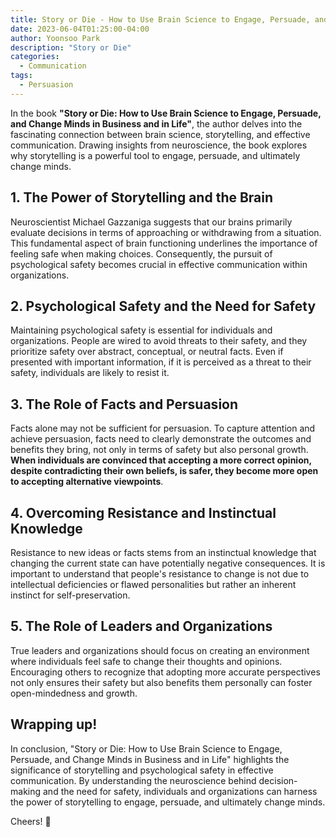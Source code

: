 ```yaml
---
title: Story or Die - How to Use Brain Science to Engage, Persuade, and Change Minds in Business and in Life Summary
date: 2023-06-04T01:25:00-04:00
author: Yoonsoo Park
description: "Story or Die"
categories:
  - Communication
tags:
  - Persuasion
---
```


In the book **"Story or Die: How to Use Brain Science to Engage, Persuade, and Change Minds in Business and in Life"**, the author delves into the fascinating connection between brain science, storytelling, and effective communication. Drawing insights from neuroscience, the book explores why storytelling is a powerful tool to engage, persuade, and ultimately change minds.

## 1. The Power of Storytelling and the Brain

Neuroscientist Michael Gazzaniga suggests that our brains primarily evaluate decisions in terms of approaching or withdrawing from a situation. This fundamental aspect of brain functioning underlines the importance of feeling safe when making choices. Consequently, the pursuit of psychological safety becomes crucial in effective communication within organizations.

## 2. Psychological Safety and the Need for Safety

Maintaining psychological safety is essential for individuals and organizations. People are wired to avoid threats to their safety, and they prioritize safety over abstract, conceptual, or neutral facts. Even if presented with important information, if it is perceived as a threat to their safety, individuals are likely to resist it.

## 3. The Role of Facts and Persuasion

Facts alone may not be sufficient for persuasion. To capture attention and achieve persuasion, facts need to clearly demonstrate the outcomes and benefits they bring, not only in terms of safety but also personal growth. __When individuals are convinced that accepting a more correct opinion, despite contradicting their own beliefs, is safer, they become more open to accepting alternative viewpoints__.

## 4. Overcoming Resistance and Instinctual Knowledge

Resistance to new ideas or facts stems from an instinctual knowledge that changing the current state can have potentially negative consequences. It is important to understand that people's resistance to change is not due to intellectual deficiencies or flawed personalities but rather an inherent instinct for self-preservation.

## 5. The Role of Leaders and Organizations

True leaders and organizations should focus on creating an environment where individuals feel safe to change their thoughts and opinions. Encouraging others to recognize that adopting more accurate perspectives not only ensures their safety but also benefits them personally can foster open-mindedness and growth.


## Wrapping up!
In conclusion, "Story or Die: How to Use Brain Science to Engage, Persuade, and Change Minds in Business and in Life" highlights the significance of storytelling and psychological safety in effective communication. By understanding the neuroscience behind decision-making and the need for safety, individuals and organizations can harness the power of storytelling to engage, persuade, and ultimately change minds.


Cheers! 🍺
